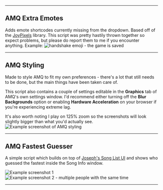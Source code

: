 ___
## AMQ Extra Emotes
Adds emote shortcodes currently missing from the dropdown.
Based off of the [JoyPixels](https://github.com/joypixels/emoji-toolkit) library. This script was pretty hastily thrown together so expect problems, but please do report them to me if you encounter anything.
Example: ![handshake emoji - the game is saved](https://github.com/mintydudeosu/AMQ-Scripts/assets/139930764/b8f5f2f9-a768-4c40-a537-080f69908d2c)
___
## AMQ Styling
Made to style AMQ to fit my own preferences - there's a lot that still needs to be done, but the main things have been taken care of.

This script also contains a couple of settings editable in the **Graphics** tab of AMQ's own settings window. I'd recommend either turning off the **Blur Backgrounds** option or enabling **Hardware Acceleration** on your browser if you're experiencing extreme lag.

It's also worth noting I play on 125% zoom so the screenshots will look slightly bigger than what you'd actually see.
![Example screenshot of AMQ styling](https://github.com/mintydudeosu/AMQ-Scripts/assets/139930764/4dc4e738-2148-4d39-8006-c664cbc22561)
___
## AMQ Fastest Guesser
A simple script which builds on top of [Joseph's Song List UI](https://github.com/TheJoseph98/AMQ-Scripts#song-list-ui-amqsonglistuiuserjs) and shows who guessed the fastest inside the Song Info window.

![Example screenshot 1](https://github.com/mintydudeosu/AMQ-Scripts/assets/139930764/a741a5f8-c145-4ec4-b146-e7fee539dcbe) ![Example screenshot 2 - multiple people with the same time](https://github.com/mintydudeosu/AMQ-Scripts/assets/139930764/b0e30a7c-e26b-4feb-b93c-936835da566b)
___
